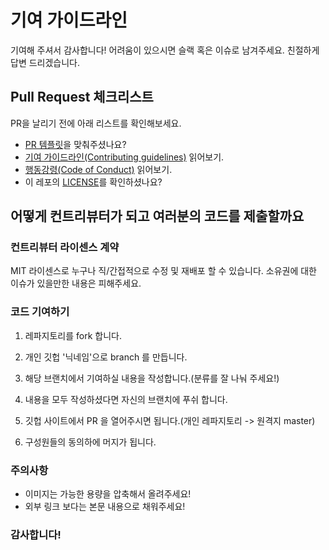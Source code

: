 # 기여 가이드라인

기여해 주셔서 감사합니다! 어려움이 있으시면 슬랙 혹은 이슈로 남겨주세요. 친절하게 답변 드리겠습니다.

## Pull Request 체크리스트

PR을 날리기 전에 아래 리스트를 확인해보세요.
- [PR 템플릿](https://github.com/Road-of-CODEr/stupid-week/blob/master/.github/PULL_REQUEST_TEMPLATE.md)을 맞춰주셨나요?
- [기여 가이드라인(Contributing guidelines)](https://github.com/Road-of-CODEr/stupid-week/blob/master/.github/CONTRIBUTING.md) 읽어보기.
- [행동강령(Code of Conduct)](https://github.com/Road-of-CODEr/stupid-week/blob/master/.github/CODE_OF_CONDUCT.md) 읽어보기.
- 이 레포의 [LICENSE](https://github.com/Road-of-CODEr/stupid-week/blob/master/LICENSE)를 확인하셨나요?

## 어떻게 컨트리뷰터가 되고 여러분의 코드를 제출할까요

### 컨트리뷰터 라이센스 계약

MIT 라이센스로 누구나 직/간접적으로 수정 및 재배포 할 수 있습니다. 소유권에 대한 이슈가 있을만한 내용은 피해주세요.

### 코드 기여하기

1. 레파지토리를 fork 합니다.

2. 개인 깃헙 '닉네임'으로 branch 를 만듭니다.

3. 해당 브랜치에서 기여하실 내용을 작성합니다.(분류를 잘 나눠 주세요!)

4. 내용을 모두 작성하셨다면 자신의 브랜치에 푸쉬 합니다.

5. 깃헙 사이트에서 PR 을 열어주시면 됩니다.(개인 레파지토리 -> 원격지 master)

6. 구성원들의 동의하에 머지가 됩니다.

### 주의사항

- 이미지는 가능한 용량을 압축해서 올려주세요!
- 외부 링크 보다는 본문 내용으로 채워주세요!

### 감사합니다!
